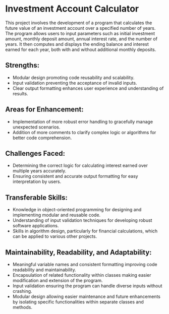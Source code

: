 # **Investment Account Calculator**

This project involves the development of a program that calculates the
future value of an investment account over a specified number of years. 
The program allows users to input parameters such as initial investment amount,
monthly deposit amount, annual interest rate, and the number of years. 
It then computes and displays the ending balance and interest earned for each year,
both with and without additional monthly deposits.

## **Strengths:**

- Modular design promoting code reusability and scalability.
- Input validation preventing the acceptance of invalid inputs.
- Clear output formatting enhances user experience and understanding of results.

## **Areas for Enhancement:**
- Implementation of more robust error handling to gracefully manage unexpected scenarios.
- Addition of more comments to clarify complex logic or algorithms for better code comprehension.

## **Challenges Faced:**
- Determining the correct logic for calculating interest earned over multiple years accurately.
- Ensuring consistent and accurate output formatting for easy interpretation by users.

## **Transferable Skills:**
- Knowledge in object-oriented programming for designing and implementing modular and reusable code.
- Understanding of input validation techniques for developing robust software applications.
- Skills in algorithm design, particularly for financial calculations, which can be applied to various other projects.

## **Maintainability, Readability, and Adaptability:**
- Meaningful variable names and consistent formatting improving code readability and maintainability.
- Encapsulation of related functionality within classes making easier modification and extension of the program.
- Input validation ensuring the program can handle diverse inputs without crashing.
- Modular design allowing easier maintenance and future enhancements by isolating specific functionalities within separate classes and methods.